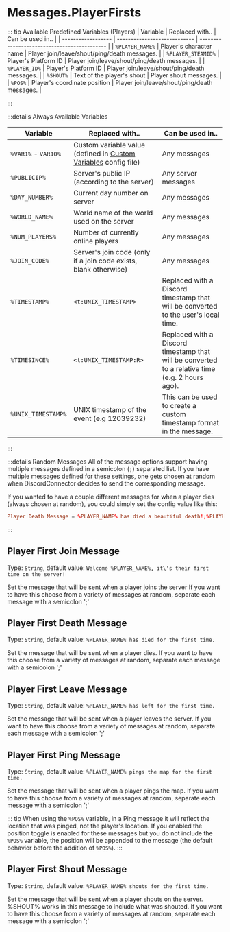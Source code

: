 # Messages.PlayerFirsts

::: tip Available Predefined Variables (Players)
| Variable           | Replaced with..              | Can be used in..                             |
| ------------------ | ---------------------------- | -------------------------------------------- |
| `%PLAYER_NAME%`    | Player's character name      | Player join/leave/shout/ping/death messages. |
| `%PLAYER_STEAMID%` | Player's Platform ID         | Player join/leave/shout/ping/death messages. |
| `%PLAYER_ID%`      | Player's Platform ID         | Player join/leave/shout/ping/death messages. |
| `%SHOUT%`          | Text of the player's shout   | Player shout messages.                       |
| `%POS%`            | Player's coordinate position | Player join/leave/shout/ping/death messages. |

:::

:::details Always Available Variables

| Variable            | Replaced with..                                                                          | Can be used in..                                                                                |
| ------------------- | ---------------------------------------------------------------------------------------- | ----------------------------------------------------------------------------------------------- |
| `%VAR1%` - `VAR10%` | Custom variable value (defined in [Custom Variables](./variables.custom.md) config file) | Any messages                                                                                    |
| `%PUBLICIP%`        | Server's public IP (according to the server)                                             | Any server messages                                                                             |
| `%DAY_NUMBER%`      | Current day number on server                                                             | Any messages                                                                                    |
| `%WORLD_NAME%`      | World name of the world used on the server                                               | Any messages                                                                                    |
| `%NUM_PLAYERS%`     | Number of currently online players                                                       | Any messages                                                                                    |
| `%JOIN_CODE%`       | Server's join code (only if a join code exists, blank otherwise)                         | Any messages                                                                                    |
| `%TIMESTAMP%`       | `<t:UNIX_TIMESTAMP>`                                                                     | Replaced with a Discord timestamp that will be converted to the user's local time.              |
| `%TIMESINCE%`       | `<t:UNIX_TIMESTAMP:R>`                                                                   | Replaced with a Discord timestamp that will be converted to a relative time (e.g. 2 hours ago). |
| `%UNIX_TIMESTAMP%`  | UNIX timestamp of the event (e.g 12039232)                                               | This can be used to create a custom timestamp format in the message.                            |

:::

:::details Random Messages
All of the message options support having multiple messages defined in a semicolon (`;`) separated list. If you have multiple messages defined for these settings, one gets chosen at random when DiscordConnector decides to send the corresponding message.

If you wanted to have a couple different messages for when a player dies (always chosen at random), you could simply set the config value like this:

```toml
Player Death Message = %PLAYER_NAME% has died a beautiful death!;%PLAYER_NAME% went to their end with honor!;%PLAYER_NAME% died.
```

:::

## Player First Join Message

Type: `String`, default value: `Welcome %PLAYER_NAME%, it\'s their first time on the server!`

Set the message that will be sent when a player joins the server If you want to have this choose from a variety of messages at random, separate each message with a semicolon ';'

## Player First Death Message

Type: `String`, default value: `%PLAYER_NAME% has died for the first time.`

Set the message that will be sent when a player dies. If you want to have this choose from a variety of messages at random, separate each message with a semicolon ';'

## Player First Leave Message

Type: `String`, default value: `%PLAYER_NAME% has left for the first time.`

Set the message that will be sent when a player leaves the server. If you want to have this choose from a variety of messages at random, separate each message with a semicolon ';'

## Player First Ping Message

Type: `String`, default value: `%PLAYER_NAME% pings the map for the first time.`

Set the message that will be sent when a player pings the map. If you want to have this choose from a variety of messages at random, separate each message with a semicolon ';'

::: tip
When using the `%POS%` variable, in a Ping message it will reflect the location that was pinged, not the player's location. If you enabled the position toggle is enabled for these messages but you do not include the `%POS%` variable, the position will be appended to the message (the default behavior before the addition of `%POS%`).
:::

## Player First Shout Message

Type: `String`, default value: `%PLAYER_NAME% shouts for the first time.`

Set the message that will be sent when a player shouts on the server. %SHOUT% works in this message to include what was shouted. If you want to have this choose from a variety of messages at random, separate each message with a semicolon ';'
